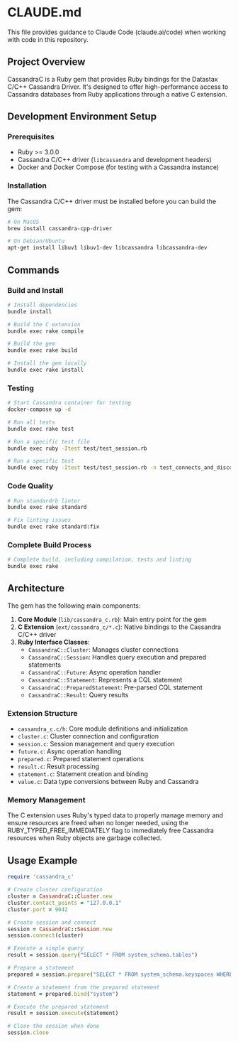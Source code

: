 # CLAUDE.md

This file provides guidance to Claude Code (claude.ai/code) when working with code in this repository.

## Project Overview

CassandraC is a Ruby gem that provides Ruby bindings for the Datastax C/C++ Cassandra Driver. It's designed to offer high-performance access to Cassandra databases from Ruby applications through a native C extension.

## Development Environment Setup

### Prerequisites

- Ruby >= 3.0.0
- Cassandra C/C++ driver (`libcassandra` and development headers)
- Docker and Docker Compose (for testing with a Cassandra instance)

### Installation

The Cassandra C/C++ driver must be installed before you can build the gem:

```bash
# On MacOS
brew install cassandra-cpp-driver

# On Debian/Ubuntu
apt-get install libuv1 libuv1-dev libcassandra libcassandra-dev
```

## Commands

### Build and Install

```bash
# Install dependencies
bundle install

# Build the C extension
bundle exec rake compile

# Build the gem
bundle exec rake build

# Install the gem locally
bundle exec rake install
```

### Testing

```bash
# Start Cassandra container for testing
docker-compose up -d

# Run all tests
bundle exec rake test

# Run a specific test file
bundle exec ruby -Itest test/test_session.rb

# Run a specific test
bundle exec ruby -Itest test/test_session.rb -n test_connects_and_disconnects
```

### Code Quality

```bash
# Run standardrb linter
bundle exec rake standard

# Fix linting issues
bundle exec rake standard:fix
```

### Complete Build Process

```bash
# Complete build, including compilation, tests and linting
bundle exec rake
```

## Architecture

The gem has the following main components:

1. **Core Module** (`lib/cassandra_c.rb`): Main entry point for the gem
2. **C Extension** (`ext/cassandra_c/*.c`): Native bindings to the Cassandra C/C++ driver
3. **Ruby Interface Classes**:
   - `CassandraC::Cluster`: Manages cluster connections
   - `CassandraC::Session`: Handles query execution and prepared statements
   - `CassandraC::Future`: Async operation handler
   - `CassandraC::Statement`: Represents a CQL statement
   - `CassandraC::PreparedStatement`: Pre-parsed CQL statement
   - `CassandraC::Result`: Query results

### Extension Structure

- `cassandra_c.c/h`: Core module definitions and initialization
- `cluster.c`: Cluster connection and configuration
- `session.c`: Session management and query execution
- `future.c`: Async operation handling
- `prepared.c`: Prepared statement operations
- `result.c`: Result processing
- `statement.c`: Statement creation and binding
- `value.c`: Data type conversions between Ruby and Cassandra

### Memory Management

The C extension uses Ruby's typed data to properly manage memory and ensure resources are freed when no longer needed, using the RUBY_TYPED_FREE_IMMEDIATELY flag to immediately free Cassandra resources when Ruby objects are garbage collected.

## Usage Example

```ruby
require 'cassandra_c'

# Create cluster configuration
cluster = CassandraC::Cluster.new
cluster.contact_points = "127.0.0.1"
cluster.port = 9042

# Create session and connect
session = CassandraC::Session.new
session.connect(cluster)

# Execute a simple query
result = session.query("SELECT * FROM system_schema.tables")

# Prepare a statement
prepared = session.prepare("SELECT * FROM system_schema.keyspaces WHERE keyspace_name = ?")

# Create a statement from the prepared statement
statement = prepared.bind("system")

# Execute the prepared statement
result = session.execute(statement)

# Close the session when done
session.close
```